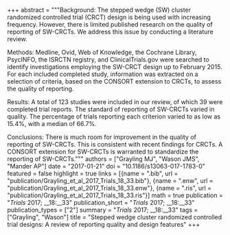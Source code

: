 +++
abstract = """Background: The stepped wedge (SW) cluster randomized controlled trial (CRCT) design is being used with increasing frequency. However, there is limited published research on the quality of reporting of SW-CRCTs. We address this issue by conducting a literature review.

Methods: Medline, Ovid, Web of Knowledge, the Cochrane Library, PsycINFO, the ISRCTN registry, and ClinicalTrials.gov were searched to identify investigations employing the SW-CRCT design up to February 2015. For each included completed study, information was extracted on a selection of criteria, based on the CONSORT extension to CRCTs, to assess the quality of reporting.

Results: A total of 123 studies were included in our review, of which 39 were completed trial reports. The standard of reporting of SW-CRCTs varied in quality. The percentage of trials reporting each criterion varied to as low as 15.4%, with a median of 66.7%.

Conclusions: There is much room for improvement in the quality of reporting of SW-CRCTs. This is consistent with recent findings for CRCTs. A CONSORT extension for SW-CRCTs is warranted to standardize the reporting of SW-CRCTs."""
authors = ["Grayling MJ", "Wason JMS", "Mander AP"]
date = "2017-01-21"
doi = "10.1186/s13063-017-1783-0"
featured = false
highlight = true
links = [{name = ".bib", url = "publication/Grayling_et_al_2017_Trials_18_33.bib"}, {name = ".enw", url = "publication/Grayling_et_al_2017_Trials_18_33.enw"}, {name = ".ris", url = "publication/Grayling_et_al_2017_Trials_18_33.ris"}]
math = true
publication = "*Trials* 2017; __18:__33"
publication_short = "*Trials* 2017; __18:__33"
publication_types = ["2"]
summary = "*Trials* 2017; __18:__33"
tags = ["Grayling", "Wason"]
title = "Stepped wedge cluster randomized controlled trial designs: A review of reporting quality and design features"
+++
